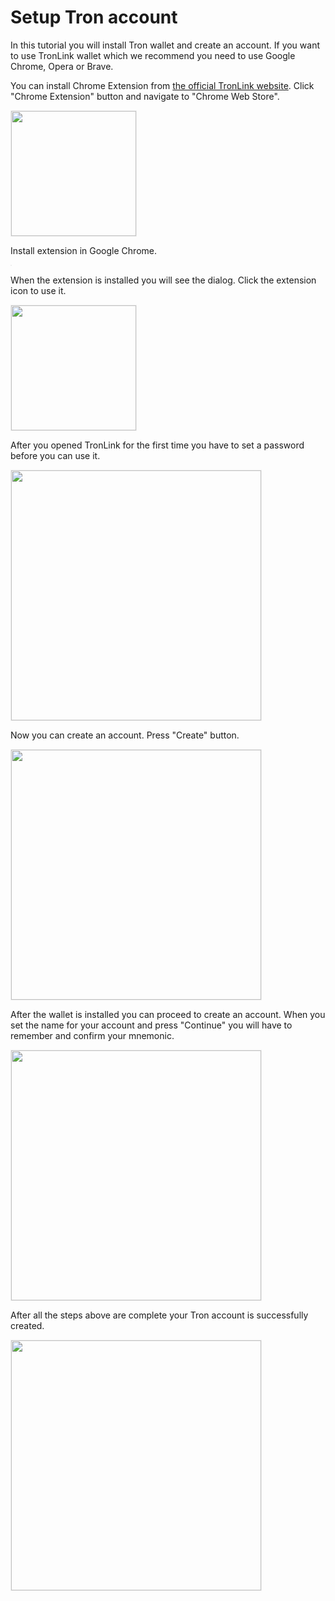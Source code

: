 # Setup Tron account

In this tutorial you will install Tron wallet and create an account. If you want to use TronLink wallet which we recommend you need to use Google Chrome, Opera or Brave.

You can install Chrome Extension from [the official TronLink website](https://www.tronlink.org/). Click "Chrome Extension" button and navigate to "Chrome Web Store".

<img src="https://raw.githubusercontent.com/Kuzirashi/gw-gitcoin-instruction/master/src/images/tronlink-landing.png" alt="" style="border: 1px solid #eeeeee; height: 200px; max-width: 400px" />

Install extension in Google Chrome.

<img src="https://raw.githubusercontent.com/Kuzirashi/gw-gitcoin-instruction/master/src/images/tronlink-add-extension.png" alt="" style="border: 1px solid #eeeeee;" />

When the extension is installed you will see the dialog. Click the extension icon to use it.

<img src="https://raw.githubusercontent.com/Kuzirashi/gw-gitcoin-instruction/master/src/images/tronlink-added.png" alt="" style="border: 1px solid #eeeeee; height: 200px" />

After you opened TronLink for the first time you have to set a password before you can use it.

<img src="https://raw.githubusercontent.com/Kuzirashi/gw-gitcoin-instruction/master/src/images/tronlink-set-pw.png" alt="" style="border: 1px solid #eeeeee; height: 400px" />

Now you can create an account. Press "Create" button.

<img src="https://raw.githubusercontent.com/Kuzirashi/gw-gitcoin-instruction/master/src/images/tronlink-create.png" alt="" style="border: 1px solid #eeeeee;height: 400px" />

After the wallet is installed you can proceed to create an account. When you set the name for your account and press "Continue" you will have to remember and confirm your mnemonic.

<img src="https://raw.githubusercontent.com/Kuzirashi/gw-gitcoin-instruction/master/src/images/tronlink-your-acc.png" alt="" style="border: 1px solid #eeeeee; height: 400px;" />

After all the steps above are complete your Tron account is successfully created.

<img src="https://raw.githubusercontent.com/Kuzirashi/gw-gitcoin-instruction/master/src/images/tronlink-your-account.png" alt="" style="border: 1px solid #eeeeee; height: 400px;" />